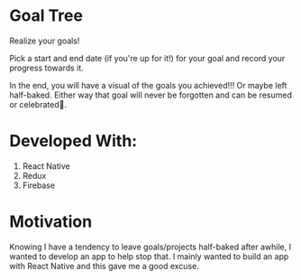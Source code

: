 # Goal Tree
Realize your goals! 

Pick a start and end date (if you're up for it!) for your goal and record your progress towards it. 

In the end, you will have a visual of the goals you achieved!!! Or maybe left half-baked. Either way that goal will never be forgotten and can be resumed or celebrated:tada:.

# Developed With:
1. React Native
2. Redux
3. Firebase

# Motivation
Knowing I have a tendency to leave goals/projects half-baked after awhile, I wanted to develop an app to help stop that. I mainly wanted to build an app with React Native and this gave me a good excuse.